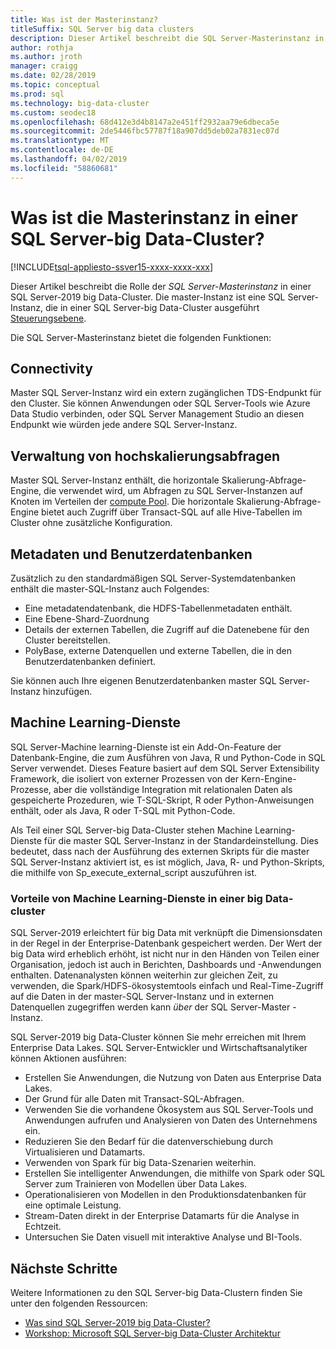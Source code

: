 ```yaml
---
title: Was ist der Masterinstanz?
titleSuffix: SQL Server big data clusters
description: Dieser Artikel beschreibt die SQL Server-Masterinstanz in einer SQL Server-2019 big Data-Cluster (Vorschau).
author: rothja
ms.author: jroth
manager: craigg
ms.date: 02/28/2019
ms.topic: conceptual
ms.prod: sql
ms.technology: big-data-cluster
ms.custom: seodec18
ms.openlocfilehash: 68d412e3d4b8147a2e451ff2932aa79e6dbeca5e
ms.sourcegitcommit: 2de5446fbc57787f18a907dd5deb02a7831ec07d
ms.translationtype: MT
ms.contentlocale: de-DE
ms.lasthandoff: 04/02/2019
ms.locfileid: "58860681"
---
```

# <a name="what-is-the-master-instance-in-a-sql-server-big-data-cluster"></a>Was ist die Masterinstanz in einer SQL Server-big Data-Cluster?

[!INCLUDE[tsql-appliesto-ssver15-xxxx-xxxx-xxx](../includes/tsql-appliesto-ssver15-xxxx-xxxx-xxx.md)]

Dieser Artikel beschreibt die Rolle der *SQL Server-Masterinstanz* in einer SQL Server-2019 big Data-Cluster. Die master-Instanz ist eine SQL Server-Instanz, die in einer SQL Server-big Data-Cluster ausgeführt [Steuerungsebene](big-data-cluster-overview.md#controlplane).

Die SQL Server-Masterinstanz bietet die folgenden Funktionen:

## <a name="connectivity"></a>Connectivity

Master SQL Server-Instanz wird ein extern zugänglichen TDS-Endpunkt für den Cluster. Sie können Anwendungen oder SQL Server-Tools wie Azure Data Studio verbinden, oder SQL Server Management Studio an diesen Endpunkt wie würden jede andere SQL Server-Instanz.

## <a name="scale-out-query-management"></a>Verwaltung von hochskalierungsabfragen

Master SQL Server-Instanz enthält, die horizontale Skalierung-Abfrage-Engine, die verwendet wird, um Abfragen zu SQL Server-Instanzen auf Knoten im Verteilen der [compute Pool](concept-compute-pool.md). Die horizontale Skalierung-Abfrage-Engine bietet auch Zugriff über Transact-SQL auf alle Hive-Tabellen im Cluster ohne zusätzliche Konfiguration.

## <a name="metadata-and-user-databases"></a>Metadaten und Benutzerdatenbanken

Zusätzlich zu den standardmäßigen SQL Server-Systemdatenbanken enthält die master-SQL-Instanz auch Folgendes:

- Eine metadatendatenbank, die HDFS-Tabellenmetadaten enthält.
- Eine Ebene-Shard-Zuordnung
- Details der externen Tabellen, die Zugriff auf die Datenebene für den Cluster bereitstellen.
- PolyBase, externe Datenquellen und externe Tabellen, die in den Benutzerdatenbanken definiert.

Sie können auch Ihre eigenen Benutzerdatenbanken master SQL Server-Instanz hinzufügen.

## <a name="machine-learning-services"></a>Machine Learning-Dienste

SQL Server-Machine learning-Dienste ist ein Add-On-Feature der Datenbank-Engine, die zum Ausführen von Java, R und Python-Code in SQL Server verwendet. Dieses Feature basiert auf dem SQL Server Extensibility Framework, die isoliert von externer Prozessen von der Kern-Engine-Prozesse, aber die vollständige Integration mit relationalen Daten als gespeicherte Prozeduren, wie T-SQL-Skript, R oder Python-Anweisungen enthält, oder als Java, R oder T-SQL mit Python-Code.

Als Teil einer SQL Server-big Data-Cluster stehen Machine Learning-Dienste für die master SQL Server-Instanz in der Standardeinstellung. Dies bedeutet, dass nach der Ausführung des externen Skripts für die master SQL Server-Instanz aktiviert ist, es ist möglich, Java, R- und Python-Skripts, die mithilfe von Sp_execute_external_script auszuführen ist.

### <a name="advantages-of-machine-learning-services-in-a-big-data-cluster"></a>Vorteile von Machine Learning-Dienste in einer big Data-cluster

SQL Server-2019 erleichtert für big Data mit verknüpft die Dimensionsdaten in der Regel in der Enterprise-Datenbank gespeichert werden. Der Wert der big Data wird erheblich erhöht, ist nicht nur in den Händen von Teilen einer Organisation, jedoch ist auch in Berichten, Dashboards und -Anwendungen enthalten. Datenanalysten können weiterhin zur gleichen Zeit, zu verwenden, die Spark/HDFS-ökosystemtools einfach und Real-Time-Zugriff auf die Daten in der master-SQL Server-Instanz und in externen Datenquellen zugegriffen werden kann _über_ der SQL Server-Master -Instanz.

SQL Server-2019 big Data-Cluster können Sie mehr erreichen mit Ihrem Enterprise Data Lakes. SQL Server-Entwickler und Wirtschaftsanalytiker können Aktionen ausführen:

* Erstellen Sie Anwendungen, die Nutzung von Daten aus Enterprise Data Lakes.
* Der Grund für alle Daten mit Transact-SQL-Abfragen.
* Verwenden Sie die vorhandene Ökosystem aus SQL Server-Tools und Anwendungen aufrufen und Analysieren von Daten des Unternehmens ein.
* Reduzieren Sie den Bedarf für die datenverschiebung durch Virtualisieren und Datamarts.
* Verwenden von Spark für big Data-Szenarien weiterhin.
* Erstellen Sie intelligenter Anwendungen, die mithilfe von Spark oder SQL Server zum Trainieren von Modellen über Data Lakes.
* Operationalisieren von Modellen in den Produktionsdatenbanken für eine optimale Leistung.
* Stream-Daten direkt in der Enterprise Datamarts für die Analyse in Echtzeit.
* Untersuchen Sie Daten visuell mit interaktive Analyse und BI-Tools.

## <a name="next-steps"></a>Nächste Schritte

Weitere Informationen zu den SQL Server-big Data-Clustern finden Sie unter den folgenden Ressourcen:

- [Was sind SQL Server-2019 big Data-Cluster?](big-data-cluster-overview.md)
- [Workshop: Microsoft SQL Server-big Data-Cluster Architektur](https://github.com/Microsoft/sqlworkshops/tree/master/sqlserver2019bigdataclusters)
